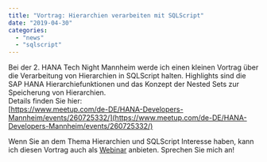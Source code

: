 ```yaml
---
title: "Vortrag: Hierarchien verarbeiten mit SQLScript"
date: "2019-04-30"
categories: 
  - "news"
  - "sqlscript"
---
```


Bei der 2. HANA Tech Night Mannheim werde ich einen kleinen Vortrag über die Verarbeitung von Hierarchien in SQLScript halten. Highlights sind die SAP HANA Hierarchiefunktionen und das Konzept der Nested Sets zur Speicherung von Hierarchien.  
Details finden Sie hier:  
[https://www.meetup.com/de-DE/HANA-Developers-Mannheim/events/260725332/](https://www.meetup.com/de-DE/HANA-Developers-Mannheim/events/260725332/)

Wenn Sie an dem Thema Hierarchien und SQLScript Interesse haben, kann ich diesen Vortrag auch als [Webinar](https://www.brandeis.de) anbieten. Sprechen Sie mich an!
